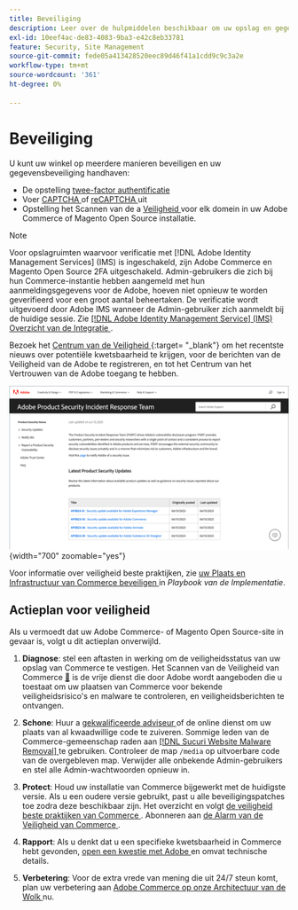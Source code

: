 ```yaml
---
title: Beveiliging
description: Leer over de hulpmiddelen beschikbaar om uw opslag en gegevens te beveiligen, en richtlijnen voor een veiligheidsplan als u een compromis ontdekt.
exl-id: 10eef4ac-de83-4083-9ba3-e42c8eb33781
feature: Security, Site Management
source-git-commit: fede05a413428520eec89d46f41a1cdd9c9c3a2e
workflow-type: tm+mt
source-wordcount: '361'
ht-degree: 0%

---
```


# Beveiliging

U kunt uw winkel op meerdere manieren beveiligen en uw gegevensbeveiliging handhaven:

- De opstelling [ twee-factor authentificatie ](security-two-factor-authentication.md)
- Voer [ CAPTCHA ](security-captcha.md) of [ reCAPTCHA ](security-google-recaptcha.md) uit
- Opstelling het Scannen van de a [ Veiligheid ](security-scan.md) voor elk domein in uw Adobe Commerce of Magento Open Source installatie.

>[!NOTE]
>
>Voor opslagruimten waarvoor verificatie met [!DNL Adobe Identity Management Services] (IMS) is ingeschakeld, zijn Adobe Commerce en Magento Open Source 2FA uitgeschakeld. Admin-gebruikers die zich bij hun Commerce-instantie hebben aangemeld met hun aanmeldingsgegevens voor de Adobe, hoeven niet opnieuw te worden geverifieerd voor een groot aantal beheertaken. De verificatie wordt uitgevoerd door Adobe IMS wanneer de Admin-gebruiker zich aanmeldt bij de huidige sessie. Zie [[!DNL Adobe Identity Management Service]  (IMS) Overzicht van de Integratie ](../getting-started/adobe-ims-integration-overview.md).

Bezoek het [ Centrum van de Veiligheid ](https://helpx.adobe.com/nl/security.html) {:target= &quot;_blank&quot;} om het recentste nieuws over potentiële kwetsbaarheid te krijgen, voor de berichten van de Veiligheid van de Adobe te registreren, en tot het Centrum van het Vertrouwen van de Adobe toegang te hebben.

![ Centrum van de Veiligheid ](./assets/product-security-home.png){width="700" zoomable="yes"}

Voor informatie over veiligheid beste praktijken, zie [ uw Plaats en Infrastructuur van Commerce beveiligen ](https://experienceleague.adobe.com/docs/commerce-operations/implementation-playbook/best-practices/launch/security-best-practices.html?lang=nl-NL) in _Playbook van de Implementatie_.

## Actieplan voor veiligheid

Als u vermoedt dat uw Adobe Commerce- of Magento Open Source-site in gevaar is, volgt u dit actieplan onverwijld.

1. **Diagnose**: stel een aftasten in werking om de veiligheidsstatus van uw opslag van Commerce te vestigen. Het Scannen van de Veiligheid van Commerce [&#128279;](security-scan.md) is de vrije dienst die door Adobe wordt aangeboden die u toestaat om uw plaatsen van Commerce voor bekende veiligheidsrisico&#39;s en malware te controleren, en veiligheidsberichten te ontvangen.

1. **Schone**: Huur a [ gekwalificeerde adviseur ](https://solutionpartners.adobe.com/s/directory/?partner_type=1) of de online dienst om uw plaats van al kwaadwillige code te zuiveren. Sommige leden van de Commerce-gemeenschap raden aan [[!DNL Sucuri Website Malware Removal] ](https://sucuri.net/website-antivirus/malware-removal) te gebruiken. Controleer de map `/media` op uitvoerbare code van de overgebleven map. Verwijder alle onbekende Admin-gebruikers en stel alle Admin-wachtwoorden opnieuw in.

1. **Protect**: Houd uw installatie van Commerce bijgewerkt met de huidigste versie. Als u een oudere versie gebruikt, past u alle beveiligingspatches toe zodra deze beschikbaar zijn. Het overzicht en volgt [ de veiligheid beste praktijken van Commerce ](https://www.adobe.com/content/dam/cc/en/trust-center/ungated/whitepapers/experience-cloud/adobe-commerce-best-practices-guide.pdf). Abonneren aan [ de Alarm van de Veiligheid van Commerce ](https://www.adobe.com/subscription/adbeSecurityNotifications.html).

1. **Rapport**: Als u denkt dat u een specifieke kwetsbaarheid in Commerce hebt gevonden, [ open een kwestie met Adobe ](https://hackerone.com/adobe?type=team) en omvat technische details.

1. **Verbetering**: Voor de extra vrede van mening die uit 24/7 steun komt, plan uw verbetering aan [ Adobe Commerce op onze Architectuur van de Wolk ](https://business.adobe.com/products/magento/cloud-delivery.html) nu.
